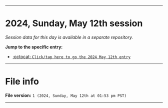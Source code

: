 
***

# 2024, Sunday, May 12th session

_Session data for this day is available in a separate repository._

**Jump to the specific entry:**

- [:octocat: `Click/tap here to go the 2024 May 12th entry`](https://github.com/seanpm2001/SeansLifeArchive_Images_TinyTower_Y2024/tree/SeansLifeArchive_Images_TinyTower_Y2024_Main-dev/2024/05_May/12/)

***

# File info

**File version:** `1 (2024, Sunday, May 12th at 01:53 pm PST)`

***
